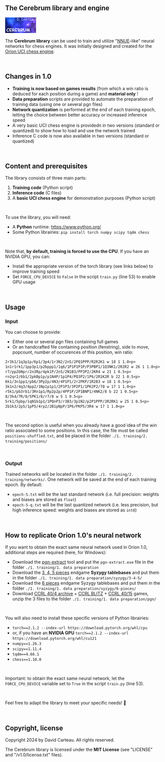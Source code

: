 ## The Cerebrum library and engine

![Logo](/v1.0/logo.png)

The **Cerebrum library** can be used to train and utilize "[NNUE](https://www.chessprogramming.org/NNUE)-like" neural networks for chess engines. It was initially designed and created for the [Orion UCI chess engine](https://www.orionchess.com/).

<br/>

## Changes in 1.0

- **Training is now based on games results** (from which a win ratio is deduced for each position during a game) and **material only** !
- **Data preparation** scripts are provided to automate the preparation of training data (using one or several pgn files)
- **Network quantization** is performed at the end of each training epoch, letting the choice between better accuracy or increased inference speed
- A very basic UCI chess engine is providedn in two versions (standard or quantized) to show how to load and use the network trained
- Inference C code is now also available in two versions (standard or quantized)

<br/>

## Content and prerequisites

The library consists of three main parts:

1. **Training code** (Python script)
2. **Inference code** (C files)
3. A **basic UCI chess engine** for demonstration purposes (Python script)

<br/>

To use the library, you will need:

- A **Python** runtime: https://www.python.org/
- Some Python librairies: `pip install torch numpy scipy tqdm chess`

<br/>

Note that, **by default, training is forced to use the CPU**. If you have an NVIDIA GPU, you can:

- Install the appropriate version of the torch library (see links below) to improve training speed
- Set `FORCE_CPU_DEVICE` to `False` in the script `train.py` (line 53) to enable GPU usage

<br/>

## Usage

### Input

You can choose to provide:

- Either one or several pgn files containing full games
- Or an handcrafted file containing position (fenstring), side to move, popcount, number of occurences of this position, win ratio:

```
2r3k1/1q3p1p/6p1/3p4/1r3N2/2n5/2PQ1PPP/R2R2K1 w 18 1 1.0<p>
1n1r1rk1/1pp3p1/p2bppp1/1q6/1P1P1P1P/P3PBP1/1Q3NK1/2R2R2 w 26 1 1.0<p>
r7/pp2bNpr/2n3Rp/4pk1P/2n5/2N1B3/PP3P2/2KR4 w 21 1 0.5<p>
rn2qr2/6b1/2pkBp1p/p1N4P/1p1P4/PQ3P2/1P6/2R1K2R b 22 1 0.5<p>
6k1/3n1pp1/pb6/3Pp2p/4N3/4P1P1/2r2PKP/1R2B3 w 18 1 0.5<p>
3k1n2/4q3/4pp2/1Np1p1p1/2P1P3/3P2P1/1PK2P2/7Q w 17 1 1.0<p>
r5k1/pb3rb1/3Rn1p1/Rp2p2p/4PP1P/2P1BNP1/4NK2/8 b 22 1 0.5<p>
8/3k4/7R/8/5PK1/8/r7/8 w 5 1 0.5<p>
5rk1/5pbp/1qN1b1p1/1PQnP3/r3B3/3p1N2/p2P1PPP/2R2RK1 w 25 1 0.5<p>
2b1k3/2p5/1pP5/4rp2/2B1pNpP/1P6/PKP5/3R4 w 17 1 1.0<p>
```

<br/>

The second option is useful when you already have a good idea of the win ratio associated to some positions. In this case, the file must be called `positions-shuffled.txt`, and be placed in the folder `./1. training/2. training/positions/`

<br/>

### Output

Trained networks will be located in the folder `./1. training/2. training/networks/`. One network will be saved at the end of each training epoch. By default:

- `epoch-5.txt` will be the last standard network (i.e. full precision: weights and biases are stored as `float`)
- `epoch-5-q.txt` will be the last quantized network (i.e. less precision, but high inference speed: weights and biases are stored as `int8`)

<br/>

## How to replicate Orion 1.0's neural network

If you want to obtain the exact same neural network used in Orion 1.0, additional steps are required (here, for Windows):

- Download the [pgn-extract](https://www.cs.kent.ac.uk/people/staff/djb/pgn-extract/) tool and put the `pgn-extract.exe` file in the folder `./1. training/1. data preparation`
- Download the [3, 4, 5 pieces](http://tablebase.sesse.net/syzygy/3-4-5/) endgame **Syzygy tablebases** and put them in the folder `./1. training/1. data preparation/syzygy/3-4-5/`
- Download the [6 pieces](http://tablebase.sesse.net/syzygy/6-WDL/) endgame Syzygy tablebases and put them in the folder `./1. training/1. data preparation/syzygy/6-pieces/`
- Download [CCRL 40/4 archive](https://computerchess.org.uk/ccrl/402.archive/games.html) + [CCRL BLITZ](https://computerchess.org.uk/ccrl/404/games.html) + [CCRL 40/15](https://computerchess.org.uk/ccrl/4040/games.html) games, unzip the 3 files to the folder `./1. training/1. data preparation/pgn/`

<br/>

You will also need to install these specific versions of Python librairies:

- `torch==2.1.2 --index-url https://download.pytorch.org/whl/cpu`
- or, if you have an **NVIDIA GPU** `torch==2.1.2 --index-url https://download.pytorch.org/whl/cu121`
- `numpy==1.26.3`
- `scipy==1.11.4`
- `tqdm==4.66.1`
- `chess==1.10.0`

<br/>

Important: to obtain the exact same neural network, let the `FORCE_CPU_DEVICE` variable set to `True` in the script `train.py` (line 53).

<br/>

Feel free to adapt the library to meet your specific needs! 🌟

<br/>

## Copyright, license

Copyright 2024 by David Carteau. All rights reserved.

The Cerebrum library is licensed under the **MIT License** (see "LICENSE" and "/v1.0/license.txt" files).
